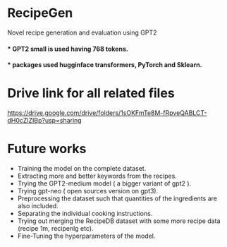 # RecipeGen
Novel recipe generation and evaluation using GPT2

#### * GPT2 small is used having 768 tokens. 
#### * packages used hugginface transformers, PyTorch and Sklearn.

# Drive link for all related files
https://drive.google.com/drive/folders/1sOKFmTe8M-fRpveQABLCT-dH0cZlZIBp?usp=sharing

# Future works

* Training the model on the complete dataset. 
* Extracting more and better keywords from the recipes.
* Trying the GPT2-medium model ( a bigger variant of gpt2 ).
* Trying gpt-neo ( open sources version on gpt3).
* Preprocessing the dataset such that quantities of the ingredients are also included. 
* Separating the individual cooking instructions.
* Trying out merging the RecipeDB dataset with some more recipe data (recipe 1m, recipenlg etc).
* Fine-Tuning the hyperparameters of the model.  

